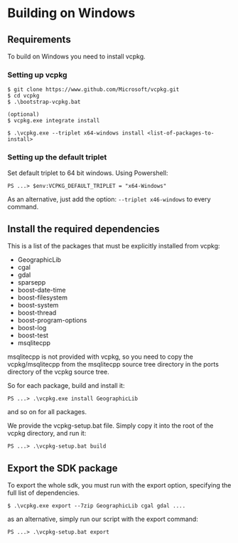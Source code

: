 # Building on Windows 

## Requirements

To build on Windows you need to install vcpkg.

### Setting up vcpkg

```
$ git clone https://www.github.com/Microsoft/vcpkg.git
$ cd vcpkg
$ .\bootstrap-vcpkg.bat

(optional)
$ vcpkg.exe integrate install

$ .\vcpkg.exe --triplet x64-windows install <list-of-packages-to-install>
```

### Setting up the default triplet

Set default triplet to 64 bit windows.
Using Powershell:

```
PS ...> $env:VCPKG_DEFAULT_TRIPLET = "x64-Windows"
```

As an alternative, just add the option: `--triplet x46-windows` to every command.

## Install the required dependencies

This is a list of the packages that must be explicitly installed from vcpkg:

- GeographicLib 
- cgal 
- gdal 
- sparsepp 
- boost-date-time 
- boost-filesystem 
- boost-system 
- boost-thread 
- boost-program-options 
- boost-log 
- boost-test
- msqlitecpp

msqlitecpp is not provided with vcpkg, so you need to copy the vcpkg/msqlitecpp from the msqlitecpp source tree directory in the ports directory of the vcpkg source tree.

So for each package, build and install it:

```
PS ...> .\vcpkg.exe install GeographicLib
```

and so on for all packages.

We provide the vcpkg-setup.bat file. Simply copy it into the root of the vcpkg directory, and run it:

```
PS ...> .\vcpkg-setup.bat build
```


## Export the SDK package

To export the whole sdk, you must run with the export option, specifying the full list of dependencies.

```
$ .\vcpkg.exe export --7zip GeographicLib cgal gdal ....
```

as an alternative, simply run our script with the export command:

```
PS ...> .\vcpkg-setup.bat export
```
